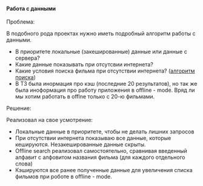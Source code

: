 #### Работа с данными
Проблема:

В подобного рода проектах нужно иметь подробный алгоритм работы с данными.
- В приоритете локальные (закешированные) данные или данные с сервера?
- Какие данные показывать при отсутсвии интернета?
- Какие условия поиска фильма при отсутствии интернета? ([алгоритм поиска](https://github.com/KostyaRazboynik/avito-spring-internship-task-2024-android/blob/master/movie-data/src/main/kotlin/com/kostyarazboynik/moviedata/utils/SearchingAlgorithm.kt#L8))
- В ТЗ была инормация про кэш (последние 20 результатов), но так же была иноформация про работу приложения в offline - mode. Вряд ли мы хотим работать в offlne только с 20-ю фильмами.

Решение:

Реализовал на свое усмотрение:
- Локальные данные в приоритете, чтобы не делать лишних запросов
- При отсутствии интернета показываю все данные, которые кешируются. Незакешированные данные скрыты.
- Offline search реализовал самостоятельно, сравнивая введенный алфавит с алфовитом названия фильма (для каждого отдельного слова)
- Кэшируются все ранее полученные данные для увеличения списка фильмов при роботе в offline - mode.
